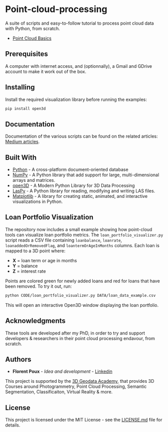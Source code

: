 # Point-cloud-processing
A suite of scripts and easy-to-follow tutorial to process point cloud data with Python, from scratch.
* [Point Cloud Basics](https://towardsdatascience.com/discover-3d-point-cloud-processing-with-python-6112d9ee38e7)

## Prerequisites

A computer with internet access, and (optionnally), a Gmail and GDrive account to make it work out of the box.

## Installing

Install the required visualization library before running the examples:

```bash
pip install open3d
```

## Documentation

Documentation of the various scripts can be found on the related articles: [Medium articles](https://medium.com/@florentpoux).

## Built With

* [Python](https://www.python.org/) - A cross-platform document-oriented database
* [NumPy](https://numpy.org/) - A Python library that add support for large, multi-dimensional arrays and matrices.
* [open3D](http://www.open3d.org/) - A Modern Python Library for 3D Data Processing
* [LasPy](https://laspy.readthedocs.io/en/latest/) - A Python library for reading, modifying and writing LAS files. 
* [Matplotlib](https://matplotlib.org/) - A library for creating static, animated, and interactive visualizations in Python.

## Loan Portfolio Visualization

The repository now includes a small example showing how point-cloud tools can visualize
loan portfolio metrics. The `loan_portfolio_visualizer.py` script reads a CSV file
containing `loanbalance`, `loanrate`, `loanaddedOrRemovedFlag`, and
`loantermOrAgeInMonths` columns. Each loan is mapped to a 3D point where:

* **X** = loan term or age in months
* **Y** = balance
* **Z** = interest rate

Points are colored green for newly added loans and red for loans that have been
removed. To try it out, run:

```bash
python CODE/loan_portfolio_visualizer.py DATA/loan_data_example.csv
```

This will open an interactive Open3D window displaying the loan portfolio.

## Acknowledgments

These tools are developed after my PhD, in order to try and support developers & researchers in their point cloud processing endavour, from scratch.

## Authors

* **Florent Poux** - *Idea and development* - [Linkedin](https://twitter.com/ga_nys)

This project is supported by the [3D Geodata Academy](https://learngeodata.eu), that provides 3D Courses around Photogrammetry, Point Cloud Processing, Semantic Segmentation, Classificaiton, Virtual Reality & more.

## License

This project is licensed under the MIT License - see the [LICENSE.md](LICENSE) file for details.
